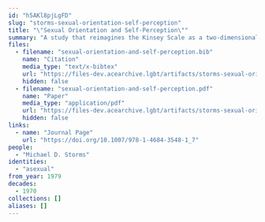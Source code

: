 ```yaml
---
id: "h5AKl8pjLgFD"
slug: "storms-sexual-orientation-self-perception"
title: "\"Sexual Orientation and Self-Perception\""
summary: "A study that reimagines the Kinsey Scale as a two-dimensional spectrum that accounts for asexuality"
files:
  - filename: "sexual-orientation-and-self-perception.bib"
    name: "Citation"
    media_type: "text/x-bibtex"
    url: "https://files-dev.acearchive.lgbt/artifacts/storms-sexual-orientation-self-perception/sexual-orientation-and-self-perception.bib"
    hidden: false
  - filename: "sexual-orientation-and-self-perception.pdf"
    name: "Paper"
    media_type: "application/pdf"
    url: "https://files-dev.acearchive.lgbt/artifacts/storms-sexual-orientation-self-perception/sexual-orientation-and-self-perception.pdf"
    hidden: false
links:
  - name: "Journal Page"
    url: "https://doi.org/10.1007/978-1-4684-3548-1_7"
people:
  - "Michael D. Storms"
identities:
  - "asexual"
from_year: 1979
decades:
  - 1970
collections: []
aliases: []
---
```

